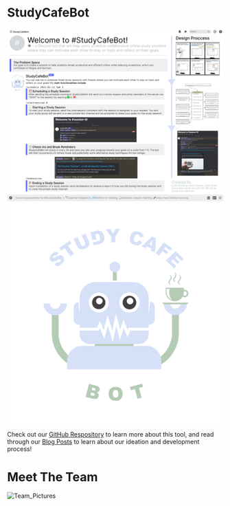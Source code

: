 
# StudyCafeBot
<div style="text-align:center"><img src="https://github.com/UWSocialComputing/LALA/blob/ab9bb659e874fd3d908583ec2b4d9524ee5407a6/images/StudyCafeBot%20Poster.png?raw=true"/></div>

<div style="text-align:center"><img src="https://github.com/UWSocialComputing/LALA/blob/main/images/Logo.png?raw=true"/></div>

Check out our <a href="https://github.com/UWSocialComputing/LALA-Project">GitHub Respository</a> to learn more about this tool, and read through our <a href="https://uwsocialcomputing.github.io/LALA/archive.html">Blog Posts</a> to learn about our ideation and development process! 

# Meet The Team
![Team_Pictures](/LALA/images/LALAProfilePics.png)
